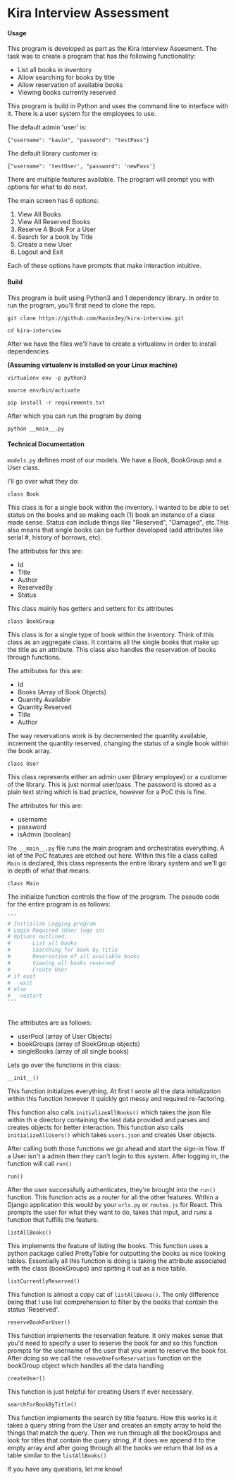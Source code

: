 # Kira Interview Assessment

#### Usage 

This program is developed as part as the Kira Interview Assesment. 
The task was to create a program that has the following functionality:
* List all books in inventory
* Allow searching for books by title
* Allow reservation of available books
* Viewing books currently reserved 



This program is build in Python and uses the command line to interface with it. There is a user system for the employees to use. 

The default admin 'user' is: 

```{"username": "kavin", "password": "testPass"}```

The default library customer is:

```{"username": 'testUser', "password": 'newPass'}```

There are multiple features available. The program will prompt you with options for what to do next. 

The main screen has 6 options:

1. View All Books
2. View All Reserved Books
3. Reserve A Book For a User
4. Search for a book by Title
5. Create a new User 
6. Logout and Exit

Each of these options have prompts that make interaction intuitive. 

#### Build

This program is built using Python3 and 1 dependency library. In order to run the program, you'll first need to clone the repo. 

`git clone https://github.com/KavinJey/kira-interview.git`

`cd kira-interview`

After we have the files we'll have to create a virtualenv in order to install dependencies 

**(Assuming virtualenv is installed on your Linux machine)**

`virtualenv env -p python3`

`source env/bin/activate`

`pip install -r requirements.txt`



After which you can run the program by doing

`python __main__.py`



#### Technical Documentation

`models.py` defines most of our models. We have a Book, BookGroup and a User class. 

I'll go over what they do: 



`class Book`

This class is for a single book within the inventory. I wanted to be able to set status on the books and so making each (1) book an instance of a class made sense. Status can include things like "Reserved", "Damaged", etc.This also means that single books can be further developed (add attributes like serial #, history of borrows, etc).

The attributes for this are:

* Id
* Title
* Author
* ReservedBy
* Status 

This class mainly has getters and setters for its attributes



`class BookGroup`

This class is for a single type of book within the inventory. Think of this class as an aggregate class. It contains all the single books that make up the title as an attribute. This class also handles the reservation of books through functions. 

The attributes for this are:

* Id
* Books (Array of Book Objects)
* Quantity Available
* Quantity Reserved
* Title
* Author 

The way reservations work is by decremented the quantity available, increment the quantity reserved, changing the status of a single book within the book array. 



`class User`

This class represents either an admin user (library employee) or a customer of the library. This is just normal user/pass. The password is stored as a plain text string which is bad practice, however for a PoC this is fine. 

The attributes for this are:

* username
* password
* isAdmin (boolean)



`The __main__.py` file runs the main program and orchestrates everything. A lot of the PoC features are etched out here. Within this file a class called `Main` is declared, this class represents the entire library system and we'll go in depth of what that means:



`class Main`

The initialize function controls the flow of the program. The pseudo code for the entire program is as follows: 

~~~python
```
# Initialize Logging program
# Login Required (User logs in)
# Options outlined:
#       List all books
#       Searching for book by title
#       Reservation of all available books
#       Viewing all books reserved
#       Create User
# if exit
#   exit
# else
#   restart
```
    

~~~

The attributes are as follows:

* userPool (array of User Objects)
* bookGroups (array of BookGroup objects)
* singleBooks (array of all single books)

Lets go over the functions in this class:

`__init__()`

This function initializes everything. At first I wrote all the data initialization within this function however it quickly got messy and required re-factoring. 

This function also calls `initializeAllBooks()` which takes the json file within th e directory containing the test data provided and parses and creates objects for better interaction. This function also calls `initializeAllUsers()` which takes `users.json` and creates User objects. 

After calling both those functions we go ahead and start the sign-in flow. If a User isn't a admin then they can't login to this system.  After logging in, the function will call `run()`



`run()`

After the user successfully authenticates, they're brought into the `run()` function. This function acts as a router for all the other features. Within a Django application this would by your `urls.py` or `routes.js` for React. This prompts the user for what they want to do, takes that input, and runs a function that fulfills the feature.



`listAllBooks()`

This implements the feature of listing the books. This function uses a python package called PrettyTable for outputting the books as nice looking tables. Essentially all this function is doing is taking the attribute associated with the class (bookGroups) and spitting it out as a nice table. 



`listCurrentlyReserved()`

This function is almost a copy cat of `listAllBooks()`. The only difference being that I use list comprehension to filter by the books that contain the status 'Reserved'. 



`reserveBookForUser()`

This function implements the reservation feature. It only makes sense that you'd need to specify a user to reserve the book for and so this function prompts for the username of the user that you want to reserve the book for. After doing so we call the `removeOneForReservation` function on the bookGroup object which handles all the data handling 



`createUser()`

This function is just helpful for creating Users if ever necessary. 



`searchForBookByTitle()`

This function implements the search by title feature. How this works is it takes a query string from the User and creates an empty array to hold the things that match the query. Then we run through all the bookGroups and look for titles that contain the query string, if it does we append it to the empty array and after going through all the books we return that list as a table similar to the `listAllBooks()`





If you have any questions, let me know!
